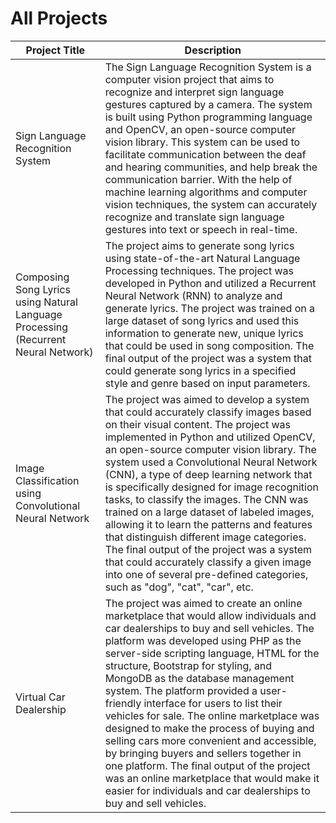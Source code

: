 # All Projects

| Project Title | Description |
| ------------- | ----------- |
| Sign Language Recognition System | The Sign Language Recognition System is a computer vision project that aims to recognize and interpret sign language gestures captured by a camera. The system is built using Python programming language and OpenCV, an open-source computer vision library. This system can be used to facilitate communication between the deaf and hearing communities, and help break the communication barrier. With the help of machine learning algorithms and computer vision techniques, the system can accurately recognize and translate sign language gestures into text or speech in real-time. |
| Composing Song Lyrics using Natural Language Processing (Recurrent Neural Network) | The project aims to generate song lyrics using state-of-the-art Natural Language Processing techniques. The project was developed in Python and utilized a Recurrent Neural Network (RNN) to analyze and generate lyrics. The project was trained on a large dataset of song lyrics and used this information to generate new, unique lyrics that could be used in song composition. The final output of the project was a system that could generate song lyrics in a specified style and genre based on input parameters. |
| Image Classification using Convolutional Neural Network | The project was aimed to develop a system that could accurately classify images based on their visual content. The project was implemented in Python and utilized OpenCV, an open-source computer vision library. The system used a Convolutional Neural Network (CNN), a type of deep learning network that is specifically designed for image recognition tasks, to classify the images. The CNN was trained on a large dataset of labeled images, allowing it to learn the patterns and features that distinguish different image categories. The final output of the project was a system that could accurately classify a given image into one of several pre-defined categories, such as "dog", "cat", "car", etc. |
| Virtual Car Dealership | The project was aimed to create an online marketplace that would allow individuals and car dealerships to buy and sell vehicles. The platform was developed using PHP as the server-side scripting language, HTML for the structure, Bootstrap for styling, and MongoDB as the database management system. The platform provided a user-friendly interface for users to list their vehicles for sale. The online marketplace was designed to make the process of buying and selling cars more convenient and accessible, by bringing buyers and sellers together in one platform. The final output of the project was an online marketplace that would make it easier for individuals and car dealerships to buy and sell vehicles. |
